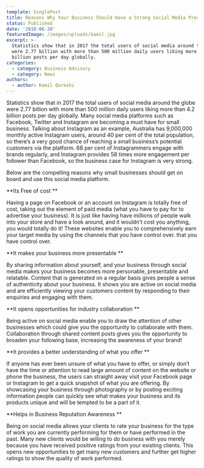 ```yaml
---
template: SinglePost
title: Reasons Why Your Business Should Have a Strong Social Media Presence
status: Published
date: '2018-06-20'
featuredImage: /images/uploads/kamil.jpg
excerpt: >-
  Statistics show that in 2017 the total users of social media around the globe
  were 2.77 billion with more than 500 million daily users liking more than 4.2
  billion posts per day globally.
categories:
  - category: Business Advisory
  - category: News
authors:
  - author: Kamil Qureshi
---
```

Statistics show that in 2017 the total users of social media around the globe were 2.77 billion with more than 500 million daily users liking more than 4.2 billion posts per day globally. Many social media platforms such as Facebook, Twitter and Instagram are becoming a must have for small business. Talking about Instagram as an example, Australia has 9,000,000 monthly active Instagram users, around 40 per cent of the total population, so there’s a very good chance of reaching a small business’s potential customers via the platform. 68 per cent of Instagrammers engage with brands regularly, and Instagram provides 58 times more engagement per follower than Facebook, so the business case for Instagram is very strong.

Below are the compelling reasons why small businesses should get on board and use this social media platform.

**Its Free of cost**

Having a page on Facebook or an account on Instagram is totally free of cost, taking out the element of paid media (what you have to pay for to advertise your business). It is just like having have millions of people walk into your store and have a look around, and it wouldn’t cost you anything, you would totally do it! These websites enable you to comprehensively earn your target media by using the channels that you have control over. that you have control over.

**It makes your business more presentable**

By sharing information about yourself, and your business through social media makes your business becomes more personable, presentable and relatable. Content that is generated on a regular basis gives people a sense of authenticity about your business. It shows you are active on social media and are efficiently viewing your customers content by responding to their enquiries and engaging with them.

**It opens opportunities for industry collaboration**

Being active on social media enable you to draw the attention of other businesses which could give you the opportunity to collaborate with them. Collaboration through shared content posts gives you the opportunity to broaden your following base, increasing the awareness of your brand!

**It provides a better understanding of what you offer**

If anyone has ever been unsure of what you have to offer, or simply don’t have the time or attention to read large amount of content on the website or phone the business, the users can straight away visit your Facebook page or Instagram to get a quick snapshot of what you are offering. By showcasing your business through photography or by posting exciting information people can quickly see what makes your business and its products unique and will be tempted to be a part of it.

**Helps in Business Reputation Awareness**

Being on social media allows your clients to rate your business for the type of work you are currently performing for them or have performed in the past. Many new clients would be willing to do business with you merely because you have received positive ratings from your existing clients. This opens new opportunities to get many new customers and further get higher ratings to show the quality of work performed.
